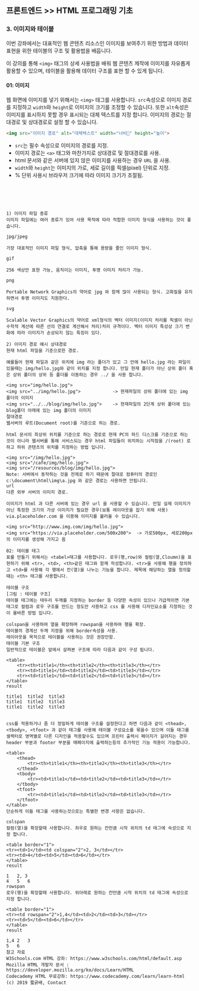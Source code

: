 ## 프론트엔드 >> HTML 프로그래밍 기초

### 3. 이미지와 테이블

이번 강좌에서는 대표적인 웹 콘텐츠 리소스인 이미지를 보여주기 위한 방법과 데이터 표현을 위한 테이블의 구조 및 활용법을 배웁니다.

이 강의를 통해 `<img>` 태그의 상세 사용법을 배워 웹 콘텐츠 제작에 이미지를 자유롭게 활용할 수 있으며, 테이블을 활용해 데이터 구조를 표현 할 수 있게 됩니다.

#### 01: 이미지
웹 화면에 이미지를 넣기 위해서는 `<img>` 태그를 사용합니다. 
`src`속성으로 이미지 경로를 지정하고 `width`와 `height`로 이미지의 크기를 조정할 수 있습니다. 
또한 `alt`속성은 이미지를 표시하지 못할 경우 표시되는 대체 텍스트를 지정 합니다. 
이미지의 경로는 절대경로 및 상대경로로 설정 할 수 있습니다.

```html
<img src="이미지 경로" alt="대체텍스트" width="너비" height="높이">

```
* `src`는 필수 속성으로 이미지의 경로를 지정.
* 이미지 경로는 `<a>` 태그와 마찬가지로 상대경로 및 절대경로를 사용.
* html 문서와 같은 서버에 있지 않은 이미지를 사용하는 경우 `URL` 을 사용.
* `width`와 `height`는 이미지의 가로, 세로 길이를 픽셀(pixel) 단위로 지정.
* % 단위 사용시 브라우저 크기에 따라 이미지 크기가 조절됨.


```





1) 이미지 파일 종류
이미지 파일에는 여러 종류가 있어 사용 목적에 따라 적합한 이미지 형식을 사용하는 것이 좋습니다.

jpg/jpeg

가장 대표적인 이미지 파일 형식, 압축을 통해 용량을 줄인 이미지 형식.

gif

256 색상만 표현 가능, 움직이는 이미지, 투명 이미지 처리가 가능.

png

Portable Network Graphics의 약어로 jpg 와 함께 많이 사용되는 형식. 고화질을 유지하면서 투명 이미지도 지원한다.

svg

Scalable Vector Graphics의 약어로 xml형식의 벡터 이미지(이미지 처리를 픽셀이 아닌 수학적 계산에 따른 선의 연결로 계산해서 처리)처리 규격이다. 벡터 이미지 특성상 크기 변화에 따라 이미지가 손상되지 않는 특징이 있다.

2) 이미지 경로 예시 상대경로
현재 html 파일을 기준으로한 경로.

예를들어 현재 파일과 같은 위치에 img 라는 폴더가 있고 그 안에 hello.jpg 라는 파일이 있을때는 img/hello.jpg와 같이 위치를 지정 합니다. 만일 현재 폴더가 아닌 상위 폴더 혹은 상위 폴더의 상위 등 폴더를 이동하는 경우 ../ 을 사용 합니다.

<img src="img/hello.jpg">
<img src="../img/hello.jpg">            -> 현재파일의 상위 폴더에 있는 img 폴더의 이미지
<img src="../../blog/img/hello.jpg">    -> 현재파일의 2단계 상위 폴더에 있는 blog폴더 아래에 있는 img 폴더의 이미지
절대경로
웹서버의 루트(Document root)를 기준으로 하는 경로.

html 문서의 최상위 위치를 기준으로 하는 경로로 현재 PC의 하드 디스크를 기준으로 하는 것이 아니라 웹서버를 통해 서비스되는 경우 html 파일들이 위치하는 시작점을 /(root) 로 하고 하위 콘텐츠의 위치를 지정하는 방법 입니다.

<img src="/img/hello.jpg">
<img src="/cafe/img/hello.jpg">
<img src="/resources/blog/img/hello.jpg">
Note: 서버에서 동작하는 것을 전제로 하기 때문에 절대로 컴퓨터의 경로인 c:\document\html\img\a.jpg 와 같은 경로는 사용하면 안됩니다.
url
다른 외부 서버의 이미지 경로.

이미지가 html 과 다른 서버에 있는 경우 url 을 사용할 수 있습니다. 만일 실제 이미지가 아닌 특정한 크기의 가상 이미지가 필요한 경우(보통 레이아웃을 잡기 위해 사용) via.placeholder.com 을 이용해 이미지를 불러올 수 있습니다.

<img src="http://www.img.com/img/hello.jpg">
<img src="https://via.placeholder.com/500x200">  -> 가로500px, 세로200px 의 이미지를 생성해 가지고 옴

02: 테이블 태그
표를 만들기 위해서는 <tabel>태그를 사용합니다. 로우(행,row)와 컬럼(열,Cloumn)을 표현하기 위해 <tr>, <td>, <th>같은 태그와 함께 작성합니다. <tr>을 사용해 행을 정의하고 <td>를 사용해 각 행에서 칸(열)을 나누는 기능을 합니다. 제목에 해당하는 열을 정의할 때는 <th> 태그를 사용합니다.

테이블 구조
[그림 : 테이블 구조]
테이블 태그에는 테두리 두께를 지정하는 border 등 다양한 속성이 있으나 가급적이면 기본 태그로 컬럼과 로우 구조를 만드는 정도만 사용하고 css 를 사용해 디자인요소를 지정하는 것이 올바른 방법 입니다.

colspan을 사용하여 열을 확장하며 rowspan을 사용하여 행을 확장.
테이블의 경계선 두께 지정을 위해 border속성을 사용.
레이아웃을 목적으로 테이블을 사용하는 것은 권장안함.
테이블 기본 구조
일반적으로 테이블은 앞에서 살펴본 구조에 따라 다음과 같이 구성 됩니다.

<table>
    <tr><th>title1</th><th>title2</th><th>title3</th></tr>
    <tr><td>title1</td><td>title2</td><td>title3</td></tr>
    <tr><td>title1</td><td>title2</td><td>title3</td></tr>
</table>
result

title1	title2	title3
title1	title2	title3
title1	title2	title3


css를 적용하거나 좀 더 정밀하게 테이블 구조를 설정한다고 하면 다음과 같이 <thead>, <tbody>, <tfoot> 과 같이 태그를 사용해 테이블 구성요소를 묶을수 있으며 이들 태그를 셀렉터로 영역별로 다른 디자인을 적용할수도 있으며 프린터 출력시 페이지가 길어지는 경우 header 부분과 footer 부분을 매페이지에 출력하는등의 추가적인 기능 적용이 가능합니다.

<table>
    <thead>
        <tr><th>title1</th><th>title2</th><th>title3</th></tr>
    </thead>
    <tbody>
        <tr><td>title1</td><td>title2</td><td>title3</td></tr>
    </tbody>
    <tfoot>
        <tr><td>title1</td><td>title2</td><td>title3</td></tr>
    </tfoot>
</table>
단순하게 이들 태그를 사용하는것으로는 특별한 변경 사항은 없습니다.

colspan
컬럼(열)을 확장할때 사용합니다. 좌우로 원하는 칸만큼 시작 위치의 td 태그에 속성으로 지정 합니다.

<table border="1">
<tr><td>1</td><td colspan="2">2, 3</td></tr>
<tr><td>4</td><td>5</td><td>6</td></tr>
</table>
result

1	2, 3
4	5	6
rowspan
로우(행)을 확장할때 사용합니다. 위아래로 원하는 칸만큼 시작 위치의 td 태그에 속성으로 지정 합니다.

<table border="1">
<tr><td rowspan="2">1,4</td><td>2</td><td>3</td></tr>
<tr><td>5</td><td>6</td></tr>
</table>
result

1,4	2	3
5	6
참고 자료
W3Schools.com HTML 강좌: https://www.w3schools.com/html/default.asp
Mozilla HTML 개발자 문서 : https://developer.mozilla.org/ko/docs/Learn/HTML
Codecademy HTML 무료강좌: https://www.codecademy.com/learn/learn-html
(c) 2019 짧굵배, Contact  
```